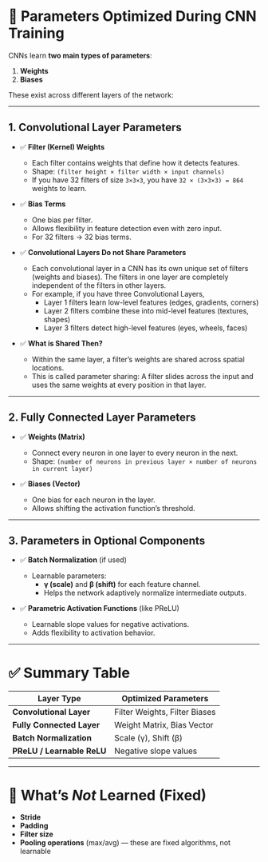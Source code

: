 # 🎯 **Parameters Optimized During CNN Training**

CNNs learn **two main types of parameters**:  
1. **Weights**
2. **Biases**

These exist across different layers of the network:

---

## **1. Convolutional Layer Parameters**

- ✅ **Filter (Kernel) Weights**  
  - Each filter contains weights that define how it detects features.
  - Shape: `(filter height × filter width × input channels)`
  - If you have 32 filters of size `3×3×3`, you have `32 × (3×3×3) = 864` weights to learn.

- ✅ **Bias Terms**  
  - One bias per filter.
  - Allows flexibility in feature detection even with zero input.
  - For 32 filters → 32 bias terms.

- ✅ **Convolutional Layers Do not Share Parameters**
  - Each convolutional layer in a CNN has its own unique set of filters (weights and biases). The filters in one layer are completely independent of the filters in other layers.
  - For example, if you have three Convolutional Layers,
    - Layer 1 filters learn low-level features (edges, gradients, corners)
    - Layer 2 filters combine these into mid-level features (textures, shapes)
    - Layer 3 filters detect high-level features (eyes, wheels, faces)
      
- ✅ **What is Shared Then?**
  - Within the same layer, a filter’s weights are shared across spatial locations.
  - This is called parameter sharing: A filter slides across the input and uses the same weights at every position in that layer.

---

## **2. Fully Connected Layer Parameters**

- ✅ **Weights (Matrix)**  
  - Connect every neuron in one layer to every neuron in the next.
  - Shape: `(number of neurons in previous layer × number of neurons in current layer)`

- ✅ **Biases (Vector)**  
  - One bias for each neuron in the layer.
  - Allows shifting the activation function’s threshold.

---

## **3. Parameters in Optional Components**

- ✅ **Batch Normalization** (if used)
  - Learnable parameters:  
    - **γ (scale)** and **β (shift)** for each feature channel.
    - Helps the network adaptively normalize intermediate outputs.

- ✅ **Parametric Activation Functions** (like PReLU)
  - Learnable slope values for negative activations.
  - Adds flexibility to activation behavior.

---

# ✅ **Summary Table**

| **Layer Type**            | **Optimized Parameters**                            |
|---------------------------|-----------------------------------------------------|
| **Convolutional Layer**   | Filter Weights, Filter Biases                      |
| **Fully Connected Layer** | Weight Matrix, Bias Vector                         |
| **Batch Normalization**   | Scale (γ), Shift (β)                                |
| **PReLU / Learnable ReLU**| Negative slope values                              |

---

# 📌 What’s *Not* Learned (Fixed)

- **Stride**
- **Padding**
- **Filter size**
- **Pooling operations** (max/avg) — these are fixed algorithms, not learnable
